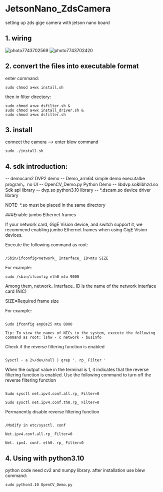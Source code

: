 # JetsonNano_ZdsCamera
setting up zds gige camera with jetson nano board

## 1. wiring

![photo7743702569](https://github.com/Ai-Room2023/JetsonNano_ZdsCamera/assets/140303548/57ad0b3b-b112-4e4c-9f87-3ceadfcafd2a)
![photo7743702420](https://github.com/Ai-Room2023/JetsonNano_ZdsCamera/assets/140303548/f7b384f2-36d6-41ca-97a2-39ccb372d640)


## 2. convert the files into executable format

enter command:
```
sudo chmod a+wx install.sh
```
then in filter directory:
```
sudo chmod a+wx dsfilter.sh &
sudo chmod a+wx install_driver.sh &
sudo chmod a+wx dsfilter.sh 
```


## 3. install
connect the camera --> enter blew command 
```
sudo ./install.sh
```
			
		
## 4. sdk introduction:

-- democam2                    DVP2 demo
-- Demo_arm64                    simple demo executalbe program，no UI
-- OpenCV_Demo.py             Python Demo
-- libdvp.so&libhzd.so         Sdk api library
-- dvp.so                      python3.10 library
-- *.dscam.so                  device driver library


NOTE:
*.so  must be placed in the same directory





###Enable jumbo Ethernet frames

If your network card, GigE Vision device, and switch support it, we recommend enabling jumbo Ethernet frames when using GigE Vision devices.

Execute the following command as root:

```

/Sbin/ifconfig<network_ Interface_ ID>mtu SIZE

```
For example:
```
sudo /sbin/ifconfig eth0 mtu 9000
```

Among them, network_ Interface_ ID is the name of the network interface card (NIC)

SIZE=Required frame size

For example:

```

Sudo ifconfig enp0s25 mtu 8000

Tip: To view the names of NICs in the system, execute the following command as root: lshw - c network - businfo

```



Check if the reverse filtering function is enabled

```

Sysctl - a 2>/dev/null | grep '. rp_ Filter '

```

When the output value in the terminal is 1, it indicates that the reverse filtering function is enabled. Use the following command to turn off the reverse filtering function

```

Sudo sysctl net.ipv4.conf.all.rp_ Filter=0

Sudo sysctl net.ipv4.conf.th0.rp_ Filter=0

```




Permanently disable reverse filtering function

```

/Modify in etc/sysctl. conf

Net.ipv4.conf.all.rp_ Filter=0

Net. ipv4. conf. eth0. rp_ Filter=0
```

## 4. Using with python3.10

python code need cv2 and numpy library.
after installation use blew command:
```
sudo python3.10 OpenCV_Demo.py
```
